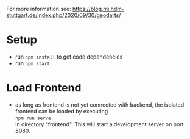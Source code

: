 For more information see: https://blog.mi.hdm-stuttgart.de/index.php/2020/09/30/geodarts/

# Setup
- run `npm install` to get code dependencies
- run `npm start`

# Load Frontend
- as long as frontend is not yet connected with backend, the isolated frontend can be loaded by 
executing <br>`npm run serve`<br> in directory "frontend". This will start a development server on port 8080.

